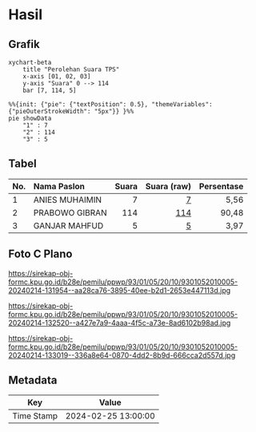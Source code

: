# Hasil

## Grafik

```mermaid
xychart-beta
    title "Perolehan Suara TPS"
    x-axis [01, 02, 03]
    y-axis "Suara" 0 --> 114
    bar [7, 114, 5]
```

```mermaid
%%{init: {"pie": {"textPosition": 0.5}, "themeVariables": {"pieOuterStrokeWidth": "5px"}} }%%
pie showData
    "1" : 7
    "2" : 114
    "3" : 5
```

## Tabel

| No. | Nama Paslon    | Suara | Suara (raw) | Persentase |
|:--- |:-------------- | -----:| -----------:| ----------:|
| 1   | ANIES MUHAIMIN | 7     | [7][p-1]    | 5,56       |
| 2   | PRABOWO GIBRAN | 114   | [114][p-2]  | 90,48      |
| 3   | GANJAR MAHFUD  | 5     | [5][p-3]    | 3,97       |


[p-1]: https://github.com/gigit-pemilu/pemilu-2024-93-papua-selatan/blob/main/pilpres/hitung-suara/sub/93-papua-selatan/sub/01-merauke/sub/05-semangga/sub/2010-waninggap-kai/sub/005-tps/sub/paslon-1.txt
[p-2]: https://github.com/gigit-pemilu/pemilu-2024-93-papua-selatan/blob/main/pilpres/hitung-suara/sub/93-papua-selatan/sub/01-merauke/sub/05-semangga/sub/2010-waninggap-kai/sub/005-tps/sub/paslon-2.txt
[p-3]: https://github.com/gigit-pemilu/pemilu-2024-93-papua-selatan/blob/main/pilpres/hitung-suara/sub/93-papua-selatan/sub/01-merauke/sub/05-semangga/sub/2010-waninggap-kai/sub/005-tps/sub/paslon-3.txt

## Foto C Plano

https://sirekap-obj-formc.kpu.go.id/b28e/pemilu/ppwp/93/01/05/20/10/9301052010005-20240214-131954--aa28ca76-3895-40ee-b2d1-2653e447113d.jpg

https://sirekap-obj-formc.kpu.go.id/b28e/pemilu/ppwp/93/01/05/20/10/9301052010005-20240214-132520--a427e7a9-4aaa-4f5c-a73e-8ad6102b98ad.jpg

https://sirekap-obj-formc.kpu.go.id/b28e/pemilu/ppwp/93/01/05/20/10/9301052010005-20240214-133019--336a8e64-0870-4dd2-8b9d-666cca2d557d.jpg


## Metadata

| Key        | Value               |
| ---------- | ------------------- |
| Time Stamp | 2024-02-25 13:00:00 |



